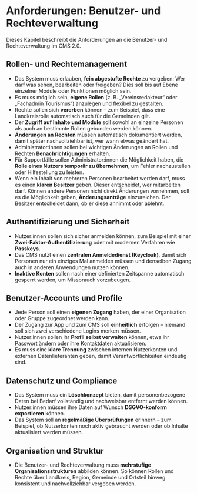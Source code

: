 # Anforderungen: Benutzer- und Rechteverwaltung

Dieses Kapitel beschreibt die Anforderungen an die Benutzer- und Rechteverwaltung im CMS 2.0.

## Rollen- und Rechtemanagement

* Das System muss erlauben, **fein abgestufte Rechte** zu vergeben: Wer darf was sehen, bearbeiten oder freigeben? Dies soll bis auf Ebene einzelner Module oder Funktionen möglich sein.
* Es muss möglich sein, **eigene Rollen** (z. B. „Vereinsredakteur“ oder „Fachadmin Tourismus“) anzulegen und flexibel zu gestalten.
* Rechte sollen sich **vererben** können – zum Beispiel, dass eine Landkreisrolle automatisch auch für die Gemeinden gilt.
* Der **Zugriff auf Inhalte und Module** soll sowohl an einzelne Personen als auch an bestimmte Rollen gebunden werden können.
* **Änderungen an Rechten** müssen automatisch dokumentiert werden, damit später nachvollziehbar ist, wer wann etwas geändert hat.
* Administrator\:innen sollen bei wichtigen Änderungen an Rollen und Rechten **Benachrichtigungen** erhalten.
* Für Supportfälle sollen Administrator\:innen die Möglichkeit haben, die **Rolle eines Nutzers temporär zu übernehmen**, um Fehler nachzustellen oder Hilfestellung zu leisten.
* Wenn ein Inhalt von mehreren Personen bearbeitet werden darf, muss es einen **klaren Besitzer** geben. Dieser entscheidet, wer mitarbeiten darf. Können andere Personen nicht direkt Änderungen vornehmen, soll es die Möglichkeit geben, **Änderungsanträge** einzureichen. Der Besitzer entscheidet dann, ob er diese annimmt oder ablehnt.

## Authentifizierung und Sicherheit

* Nutzer\:innen sollen sich sicher anmelden können, zum Beispiel mit einer **Zwei-Faktor-Authentifizierung** oder mit modernen Verfahren wie **Passkeys**.
* Das CMS nutzt einen **zentralen Anmeldedienst (Keycloak)**, damit sich Personen nur ein einziges Mal anmelden müssen und denselben Zugang auch in anderen Anwendungen nutzen können.
* **Inaktive Konten** sollen nach einer definierten Zeitspanne automatisch gesperrt werden, um Missbrauch vorzubeugen.

## Benutzer-Accounts und Profile

* Jede Person soll einen **eigenen Zugang** haben, der einer Organisation oder Gruppe zugeordnet werden kann.
* Der Zugang zur App und zum CMS soll **einheitlich** erfolgen – niemand soll sich zwei verschiedene Logins merken müssen.
* Nutzer\:innen sollen ihr **Profil selbst verwalten** können, etwa ihr Passwort ändern oder ihre Kontaktdaten aktualisieren.
* Es muss eine **klare Trennung** zwischen internen Nutzerkonten und externen Datenlieferanten geben, damit Verantwortlichkeiten eindeutig sind.

## Datenschutz und Compliance

* Das System muss ein **Löschkonzept** bieten, damit personenbezogene Daten bei Bedarf vollständig und nachweisbar entfernt werden können.
* Nutzer\:innen müssen ihre Daten auf Wunsch **DSGVO-konform exportieren** können.
* Das System soll an **regelmäßige Überprüfungen** erinnern – zum Beispiel, ob Nutzerkonten noch aktiv gebraucht werden oder ob Inhalte aktualisiert werden müssen.

## Organisation und Struktur

* Die Benutzer- und Rechteverwaltung muss **mehrstufige Organisationsstrukturen** abbilden können. So können Rollen und Rechte über Landkreis, Region, Gemeinde und Ortsteil hinweg konsistent und nachvollziehbar vergeben werden.
